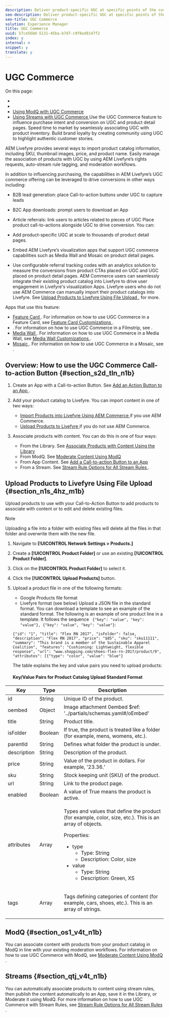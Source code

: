 ```yaml
---
description: Deliver product-specific UGC at specific points of the customer journey to increase purchase intent and conversion using the UGC Commerce feature.
seo-description: Deliver product-specific UGC at specific points of the customer journey to increase purchase intent and conversion using the UGC Commerce feature.
seo-title: UGC Commerce
solution: Experience Manager
title: UGC Commerce
uuid: 57ce56b0-5131-45ba-b7d7-c9f6ed8147f2
index: y
internal: n
snippet: y
translate: y
---
```


# UGC Commerce

On this page:

* [](#c_ugc_commerce/section_s2d_tln_n1b)
* [](#c_ugc_commerce/section_n1s_4hz_m1b)
* [ Using ModQ with UGC Commerce ](#c_ugc_commerce/section_os1_v4t_n1b)
* [ Using Streams with UGC Commerce ](#c_ugc_commerce/section_qtj_v4t_n1b)
Use the UGC Commerce feature to influence purchase intent and conversion on UGC and product detail pages. Speed time to market by seamlessly associating UGC with product inventory. Build brand loyalty by creating community using UGC to highlight authentic customer stories. 

AEM Livefyre provides several ways to import product catalog information, including SKU, thumbnail images, price, and product name. Easily manage the association of products with UGC by using AEM Livefyre’s rights requests, auto-stream rule tagging, and moderation workflows.

In addition to influencing purchasing, the capabilities in AEM Livefyre’s UGC commerce offering can be leveraged to drive conversions in other ways including:

* B2B lead generation: place Call-to-action buttons under UGC to capture leads
* B2C App downloads: prompt users to download an App
* Article referrals: link users to articles related to pieces of UGC
Place product call-to-actions alongside UGC to drive conversion. You can:

* Add product-specific UGC at scale to thousands of product detail pages.
* Embed AEM Livefyre’s visualization apps that support UGC commerce capabilities such as Media Wall and Mosaic on product detail pages.
* Use configurable referral tracking codes with an analytics solution to measure the conversions from product CTAs placed on UGC and UGC placed on product detail pages.
AEM Commerce users can seamlessly integrate their existing product catalog into Livefyre to drive user engagement in Livefyre's visualization Apps. Livefyre users who do not use AEM Commerce can manually import their product catalogs into Livefyre. See [ Upload Products to Livefyre Using File Upload ](#c_ugc_commerce/section_n1s_4hz_m1b), for more. 

Apps that use this feature: 

* [ Feature Card ](c_feature_card_app/c_feature_card_app.md#c_feature_card_app). For information on how to use UGC Commerce in a Feature Card, see [ Feature Card Customizations ](c_feature_card_app/c_feature_card_app.md#section_uds_gzm_5y).
* [](c_filmstrip_app/c_filmstrip_app.md#concept_jpc_n2j_jbb). For information on how to use UGC Commerce in a Filmstrip, see [](c_filmstrip_app/c_filmstrip_customizations.md#c_filmstrip_customizations).
* [ Media Wall ](c_media_wall_app/c_media_wall_app.md#c_media_wall_app). For information on how to use UGC Commerce in a Media Wall, see [ Media Wall Customizations ](c_media_wall_app/r_media_wall_customizations.md#r_media_wall_customizations).
* [ Mosaic ](c_mosaic_app/c_mosaic_app.md#c_mosaic_app). For information on how to use UGC Commerce in a Mosaic, see [](c_mosaic_app/c_mosaic_customizations.md#c_mosaic_customizations).

## Overview: How to use the UGC Commerce Call-to-action Button {#section_s2d_tln_n1b}


1. Create an App with a Call-to-action Button. See [ Add an Action Button to an App ](#c_ugc_commerce/section_wxx_xfz_31b).
1. Add your product catalog to Livefyre. You can import content in one of two ways: 
    * [ Import Products into Livefyre Using AEM Commerce ](t_associate_products_with_ugc_using_aem_commerce.md#t_associate_products_with_ugc_using_aem_commerce) if you use AEM Commerce.
    * [ Upload Products to Livefyre ](#c_ugc_commerce/section_n1s_4hz_m1b) if you do not use AEM Commerce.

1. Associate products with content. You can do this in one of four ways: 
    * From the Library. See [ Associate Products with Content Using the Library ](t_associate_products_with_content_using_the_library.md#t_associate_products_with_content_using_the_library)
    * From ModQ. See [ Moderate Content Using ModQ ](t_approve_content_from_modq.md#t_approve_content_from_modq)
    * From App Content. See [ Add a Call-to-action Button to an App ](t_add_a_call_to_action_button_to_an_app.md#t_add_a_call_to_action_button_to_an_app)
    * From a Stream. See [ Stream Rule Options for All Stream Rules ](c_stream_rule_options_for_all_stream_rules.md#c_stream_rule_options_for_all_stream_rules).


## Upload Products to Livefyre Using File Upload {#section_n1s_4hz_m1b}

Upload products to use with your Call-to-Action Button to add products to associate with content or to edit and delete existing files.

>[!NOTE]
>
>Uploading a file into a folder with existing files will delete all the files in that folder and overwrite them with the new file.


1. Navigate to **[!UICONTROL  Network Settings > Products.]**
1. Create a **[!UICONTROL  Product Folder]** or use an existing **[!UICONTROL  Product Folder]**.
1. Click on the **[!UICONTROL  Product Folder]** to select it.
1. Click the **[!UICONTROL  Upload Products]** button.
1. Upload a product file in one of the following formats: 
    * Google Products file format
    * Livefyre format (see below)
   Upload a JSON file in the standard format. You can download a template to see an example of the standard format. The following is an example of one product line in a template. It follows the sequence ` {"key": "value", "key": "value"}, {"key": "value", "key": "value"}`: 

   ```
   {"id": "1", "title": "Flex RN 2017", "isFolder": false, "description": "Flex RN 2017", "price": "$85", "sku": "sku11111", "summary": "This brand is a member of the Sustainable Apparel Coalition", "features": "Cushioning: Lightweight, flexible response", "url": "www.shopping.com/shoes-flex-rn-2017/product/9", "attributes": [{"type": "color", "value": "blue"}
   ```
   The table explains the key and value pairs you need to upload products:

   #### Key/Value Pairs for Product Catalog Upload Standard Format
<table frame="all" rowsep="1" colsep="1" id="table_x41_fkv_n1b">  
 <thead> 
  <tr> 
   <th class="entry"> Key </th> 
   <th class="entry"> Type </th> 
   <th class="entry"> Description </th> 
  </tr> 
 </thead>
 <tbody> 
  <tr> 
   <td> <span class="codeph"> id </span> </td> 
   <td> String </td> 
   <td> Unique ID of the product. </td> 
  </tr> 
  <tr> 
   <td> <span class="codeph"> oembed </span> </td> 
   <td> Object </td> 
   <td> Image attachment 0embed $ref: '../partials/schemas.yaml#/oEmbed' </td> 
  </tr> 
  <tr> 
   <td> <span class="codeph"> title </span> </td> 
   <td> String </td> 
   <td> Product title. </td> 
  </tr> 
  <tr> 
   <td> <span class="codeph"> isFolder </span> </td> 
   <td> Boolean </td> 
   <td> If true, the product is treated like a folder (for example, mens, womens, etc.). </td> 
  </tr> 
  <tr> 
   <td> <span class="codeph"> parentId </span> </td> 
   <td> String </td> 
   <td> Defines what folder the product is under. </td> 
  </tr> 
  <tr> 
   <td> <span class="codeph"> description </span> </td> 
   <td> String </td> 
   <td> Description of the product. </td> 
  </tr> 
  <tr> 
   <td> <span class="codeph"> price </span> </td> 
   <td> String </td> 
   <td> Value of the product in dollars. For example, '23.36.' </td> 
  </tr> 
  <tr> 
   <td> <span class="codeph"> sku </span> </td> 
   <td> String </td> 
   <td> Stock keeping unit (SKU) of the product. </td> 
  </tr> 
  <tr> 
   <td> <span class="codeph"> url </span> </td> 
   <td> String </td> 
   <td> Link to the product page. </td> 
  </tr> 
  <tr> 
   <td> <span class="codeph"> enabled </span> </td> 
   <td> Boolean </td> 
   <td> A value of True means the product is active. </td> 
  </tr> 
  <tr> 
   <td> <span class="codeph"> attributes </span> </td> 
   <td> Array </td> 
   <td> <p>Types and values that define the product (for example, color, size, etc.). This is an array of objects.</p> <p>Properties:</p> 
    <ul id="ul_rkb_z3w_41b"> 
     <li> <span class="codeph"> type </span> 
      <ul id="ul_j5z_zkw_41b"> 
       <li>Type: String</li> 
       <li>Description: Color, size</li> 
      </ul></li> 
     <li> <span class="codeph"> value </span> 
      <ul id="ul_pyh_blw_41b"> 
       <li>Type: String</li> 
       <li>Description: Green, XS</li> 
      </ul></li> 
    </ul> </td> 
  </tr> 
  <tr> 
   <td> <span class="codeph"> tags </span> </td> 
   <td> Array </td> 
   <td> <p>Tags defining categories of content (for example, cars, shoes, etc.). This is an array of strings.</p> </td> 
  </tr> 
 </tbody> 
</table>




## ModQ {#section_os1_v4t_n1b}

You can associate content with products from your product catalog in ModQ in line with your existing moderation workflows. For information on how to use UGC Commerce with ModQ, see [ Moderate Content Using ModQ ](t_approve_content_from_modq.md#t_approve_content_from_modq).

## Streams {#section_qtj_v4t_n1b}

You can automatically associate products to content using stream rules, then publish the content automatically to an App, save it in the Library, or Moderate it using ModQ. For more information on how to use UGC Commerce with Stream Rules, see [ Stream Rule Options for All Stream Rules ](c_stream_rule_options_for_all_stream_rules.md#c_stream_rule_options_for_all_stream_rules).
